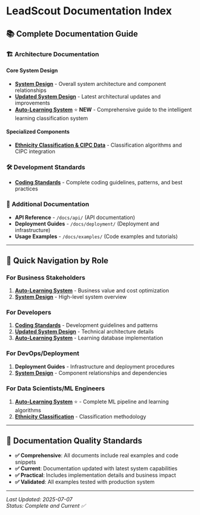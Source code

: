 # LeadScout Documentation Index

## 📚 Complete Documentation Guide

### 🏗️ **Architecture Documentation**

#### **Core System Design**
- **[System Design](architecture/system-design.md)** - Overall system architecture and component relationships
- **[Updated System Design](architecture/updated-system-design.md)** - Latest architectural updates and improvements
- **[Auto-Learning System](architecture/auto-learning-system.md)** ⭐ **NEW** - Comprehensive guide to the intelligent learning classification system

#### **Specialized Components**
- **[Ethnicity Classification & CIPC Data](architecture/ethnicity%20classification%20and%20cpiro%20data.md)** - Classification algorithms and CIPC integration

### 🛠️ **Development Standards**
- **[Coding Standards](coding-standards.md)** - Complete coding guidelines, patterns, and best practices

### 📁 **Additional Documentation**
- **API Reference** - `/docs/api/` (API documentation)
- **Deployment Guides** - `/docs/deployment/` (Deployment and infrastructure)  
- **Usage Examples** - `/docs/examples/` (Code examples and tutorials)

---

## 🎯 **Quick Navigation by Role**

### **For Business Stakeholders**
1. **[Auto-Learning System](architecture/auto-learning-system.md)** - Business value and cost optimization
2. **[System Design](architecture/system-design.md)** - High-level system overview

### **For Developers**  
1. **[Coding Standards](coding-standards.md)** - Development guidelines and patterns
2. **[Updated System Design](architecture/updated-system-design.md)** - Technical architecture details
3. **[Auto-Learning System](architecture/auto-learning-system.md)** - Learning database implementation

### **For DevOps/Deployment**
1. **Deployment Guides** - Infrastructure and deployment procedures
2. **[System Design](architecture/system-design.md)** - Component relationships and dependencies

### **For Data Scientists/ML Engineers**
1. **[Auto-Learning System](architecture/auto-learning-system.md)** ⭐ - Complete ML pipeline and learning algorithms
2. **[Ethnicity Classification](architecture/ethnicity%20classification%20and%20cpiro%20data.md)** - Classification methodology

---

## 📖 **Documentation Quality Standards**

- **✅ Comprehensive**: All documents include real examples and code snippets
- **✅ Current**: Documentation updated with latest system capabilities  
- **✅ Practical**: Includes implementation details and business impact
- **✅ Validated**: All examples tested with production system

---

*Last Updated: 2025-07-07*  
*Status: Complete and Current ✅*